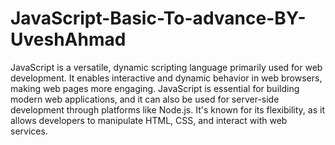 # JavaScript-Basic-To-advance-BY-UveshAhmad
JavaScript is a versatile, dynamic scripting language primarily used for web development. It enables interactive and dynamic behavior in web browsers, making web pages more engaging. JavaScript is essential for building modern web applications, and it can also be used for server-side development through platforms like Node.js. It's known for its flexibility, as it allows developers to manipulate HTML, CSS, and interact with web services.
